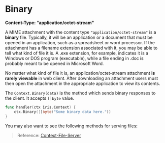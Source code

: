 # Binary

**Content-Type: "application/octet-stream"**

A MIME attachment with the content type `"application/octet-stream"` is a **binary** file. Typically, it will be an application or a document that must be opened in an application, such as a spreadsheet or word processor. If the attachment has a filename extension associated with it, you may be able to tell what kind of file it is. A .exe extension, for example, indicates it is a Windows or DOS program (executable), while a file ending in .doc is probably meant to be opened in Microsoft Word.

No matter what kind of file it is, an application/octet-stream attachment **is rarely viewable** in web client. After downloading an attachment users must then open the attachment in the appropriate application to view its contents.

The `Context.Binary(data)` is the method which sends binary responses to the client. It accepts `[]byte` value.

```go
func handler(ctx iris.Context) {
    ctx.Binary([]byte("Some binary data here."))
}
```

You may also want to see the following methods for serving files:

> Reference: [Context-File-Server](../file-server/context-file-server.md)
